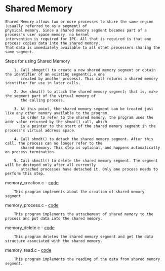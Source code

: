 # Shared Memory

	Shared Memory allows two or more processes to share the same region (usually referred to as a segment) of
	physical memory. Since a shared memory segment becomes part of a process's user space memory, no kernel
	intervention is required for IPC. All that is required is that one process copies data into the shared memory,
	That data is immediately available to all othet processers sharing the same segment.

Steps for using Shared Memory
```
	1. Call shmget() to create a new shared memory segment or obtain the identifier of an existing segment(i.e one
	   created by another process). This call returns a shared memory identifier for use in later calls.

	2. Use shmat() to attach the shared memory segment; that is, make the segment part of the virtual memory of
	   the calling process.

	3. At this point, the shared memory segment can be treated just like any other memory available to the program.
	   In order to refer to the shared memory, the program uses the addr value returned by the shmat() call, which
	   is a pointer to the start of the shared memory segment in the process's virtual address space.

	4. Call shmdt() to detach the shared memory segment. After this call, the process can no longer refer to the
	   shared memory. This step is optional, and happens automatically on process termination.

	5. Call shmctl() to delete the shared memory segment. The segment will be destoyed only after all currently
	   attached processes have detached it. Only one process needs to perform this step.
```

memory_creation.c - <a href = "https://github.com/abinashprabakar/Advanced-C/blob/main/IPC/sharedmemory/memory_creation.c">code</a>
```
	This program implements about the creation of shared memory segment
```

memory_process.c - <a href = "https://github.com/abinashprabakar/Advanced-C/blob/main/IPC/sharedmemory/memory_process.c">code</a>
```
	This program implements the attachement of shared memory to the process and put data into the shared memory.
```

memory_delete.c - <a href = "https://github.com/abinashprabakar/Advanced-C/blob/main/IPC/sharedmemory/memory_delete.c">code</a>
```
	This program deletes the shared memory segment and get the data structure associated with the shared memory.
```

memory_read.c - <a href = "https://github.com/abinashprabakar/Advanced-C/blob/main/IPC/sharedmemory/memory_read.c">code</a>
```
	This program implements the reading of the data from shared memory segment.
```

